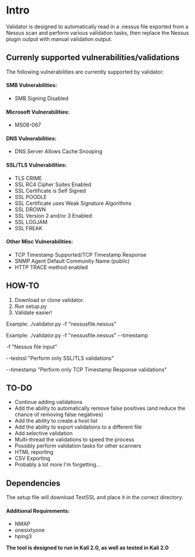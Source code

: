 # Intro

Validator is designed to automatically read in a .nessus file exported from a Nessus scan and perform various validation tasks, then replace the Nessus plugin output with manual validation output.


## Currenly supported vulnerabilities/validations

The following vulnerabilities are currently supported by validator:

#### SMB Vulnerabilities:

* SMB Signing Disabled


#### Microsoft Vulnerabilities:

* MS08-067


#### DNS Vulnerabilities:

* DNS Server Allows Cache Snooping


#### SSL/TLS Vulnerabilities:

* TLS CRIME
* SSL RC4 Cipher Suites Enabled
* SSL Certificate is Self Signed
* SSL POODLE
* SSL Certificate uses Weak Signature Algorithms
* SSL DROWN
* SSL Version 2 and/or 3 Enabled
* SSL LOGJAM
* SSL FREAK


#### Other Misc Vulnerabilities:

* TCP Timestamp Supported/TCP Timestamp Response
* SNMP Agent Default Community Name (public)
* HTTP TRACE method enabled


## HOW-TO

1. Download or clone validator.
2. Run setup.py
3. Validate easier!


Example: ./validator.py -f "nessusfile.nessus"

Example: ./validator.py -f "nessusfile.nessus" --timestamp

-f "Nessus file input"

--testssl "Perform only SSL/TLS validations"

--timestamp "Perform only TCP Timestamp Response validations"


## TO-DO

* Continue adding validations
* Add the ability to automatically remove false positives (and reduce the chance of removing false negatives)
* Add the ability to create a host list
* Add the ability to export validations to a different file
* Add selective validation
* Multi-thread the validations to speed the process
* Possibly perform validation tasks for other scanners
* HTML reporting
* CSV Exporting
* Probably a lot more I'm forgetting...



## Dependencies

The setup file will download TestSSL and place it in the correct directory.

#### Additional Requirements:

* NMAP
* onesixtyone
* hping3


**The tool is designed to run in Kali 2.0, as well as tested in Kali 2.0**